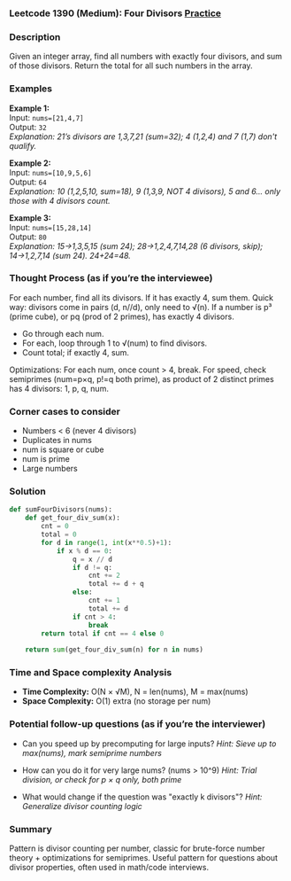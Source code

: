 ### Leetcode 1390 (Medium): Four Divisors [Practice](https://leetcode.com/problems/four-divisors)

### Description  
Given an integer array, find all numbers with exactly four divisors, and sum of those divisors. Return the total for all such numbers in the array.

### Examples  
**Example 1:**  
Input: `nums=[21,4,7]`  
Output: `32`  
*Explanation: 21’s divisors are 1,3,7,21 (sum=32); 4 (1,2,4) and 7 (1,7) don't qualify.*

**Example 2:**  
Input: `nums=[10,9,5,6]`  
Output: `64`  
*Explanation: 10 (1,2,5,10, sum=18), 9 (1,3,9, NOT 4 divisors), 5 and 6... only those with 4 divisors count.*

**Example 3:**  
Input: `nums=[15,28,14]`  
Output: `80`  
*Explanation: 15→1,3,5,15 (sum 24); 28→1,2,4,7,14,28 (6 divisors, skip); 14→1,2,7,14 (sum 24). 24+24=48.*

### Thought Process (as if you’re the interviewee)  
For each number, find all its divisors. If it has exactly 4, sum them. Quick way: divisors come in pairs (d, n//d), only need to √(n). If a number is p³ (prime cube), or pq (prod of 2 primes), has exactly 4 divisors.
- Go through each num.
- For each, loop through 1 to √(num) to find divisors.
- Count total; if exactly 4, sum.

Optimizations: For each num, once count > 4, break. For speed, check semiprimes (num=p×q, p!=q both prime), as product of 2 distinct primes has 4 divisors: 1, p, q, num.

### Corner cases to consider  
- Numbers < 6 (never 4 divisors)
- Duplicates in nums
- num is square or cube
- num is prime
- Large numbers

### Solution

```python
def sumFourDivisors(nums):
    def get_four_div_sum(x):
        cnt = 0
        total = 0
        for d in range(1, int(x**0.5)+1):
            if x % d == 0:
                q = x // d
                if d != q:
                    cnt += 2
                    total += d + q
                else:
                    cnt += 1
                    total += d
                if cnt > 4:
                    break
        return total if cnt == 4 else 0
    
    return sum(get_four_div_sum(n) for n in nums)
```

### Time and Space complexity Analysis  
- **Time Complexity:** O(N × √M), N = len(nums), M = max(nums)
- **Space Complexity:** O(1) extra (no storage per num)

### Potential follow-up questions (as if you’re the interviewer)  
- Can you speed up by precomputing for large inputs?
  *Hint: Sieve up to max(nums), mark semiprime numbers*

- How can you do it for very large nums? (nums > 10^9)
  *Hint: Trial division, or check for p × q only, both prime*

- What would change if the question was "exactly k divisors"?
  *Hint: Generalize divisor counting logic*

### Summary
Pattern is divisor counting per number, classic for brute-force number theory + optimizations for semiprimes. Useful pattern for questions about divisor properties, often used in math/code interviews.